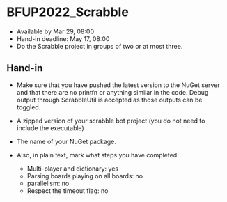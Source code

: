 # BFUP2022_Scrabble

- Available by Mar 29, 08:00
- Hand-in deadline: May 17, 08:00
- Do the Scrabble project in groups of two or at most three.

## Hand-in

- Make sure that you have pushed the latest version to the NuGet server and that there are no printfn or anything similar in the code. Debug output through ScrabbleUtil is accepted as those outputs can be toggled.

- A zipped version of your scrabble bot project (you do not need to include the executable)
- The name of your NuGet package.

- Also, in plain text, mark what steps you have completed:
  - Multi-player and dictionary: yes
  - Parsing boards playing on all boards: no
  - parallelism: no
  - Respect the timeout flag: no
